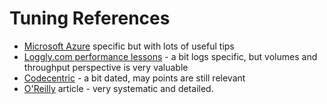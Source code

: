 # Tuning References #

* <a href="https://azure.microsoft.com/en-us/documentation/articles/guidance-elasticsearch-tuning-data-aggregation-and-query-performance/#performance-results---disk-type" target="_blank">Microsoft Azure<a> specific but with lots of useful tips
* <a href="https://www.loggly.com/blog/nine-tips-configuring-elasticsearch-for-high-performance/" target="_blank">Loggly.com performance lessons</a> - a bit logs specific, but volumes and throughput perspective is very valuable
* <a href="https://blog.codecentric.de/en/2014/05/elasticsearch-indexing-performance-cheatsheet/" target="_blank">Codecentric</a> - a bit dated, may points are still relevant
* <a href="https://www.oreilly.com/ideas/10-elasticsearch-metrics-to-watch" target="_blank">O'Reilly</a> article - very systematic and detailed. 